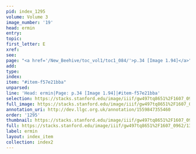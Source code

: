 ```yaml
---
pid: index_1295
volume: Volume 3
image_number: '19'
head: ermin
entry: 
topic: 
first_letter: E
xref: 
see: 
page: "<a href='/New_Beehive/toc_vol1/toc1_084/'>p.34 [Image 1.94]</a>"
add: 
type: 
index: 
item: "#item-f57e21bba"
unparsed: 
line: 'Head: ermin|Page: p.34 [Image 1.94]|#item-f57e21bba'
selection: https://stacks.stanford.edu/image/iiif/gw497tq8651%2F1607_0962/137,2219,413,115/full/0/default.jpg
full_image: https://stacks.stanford.edu/image/iiif/gw497tq8651%2F1607_0962/full/full/0/default.jpg
annotation_uri: http://dev.llgc.org.uk/annotation/1559847355460
order: '1295'
thumbnail: https://stacks.stanford.edu/image/iiif/gw497tq8651%2F1607_0962/full/100,/0/default.jpg
full: https://stacks.stanford.edu/image/iiif/gw497tq8651%2F1607_0962/137,2219,413,115/full/0/default.jpg
label: ermin
layout: index_item
collection: index2
---
```

